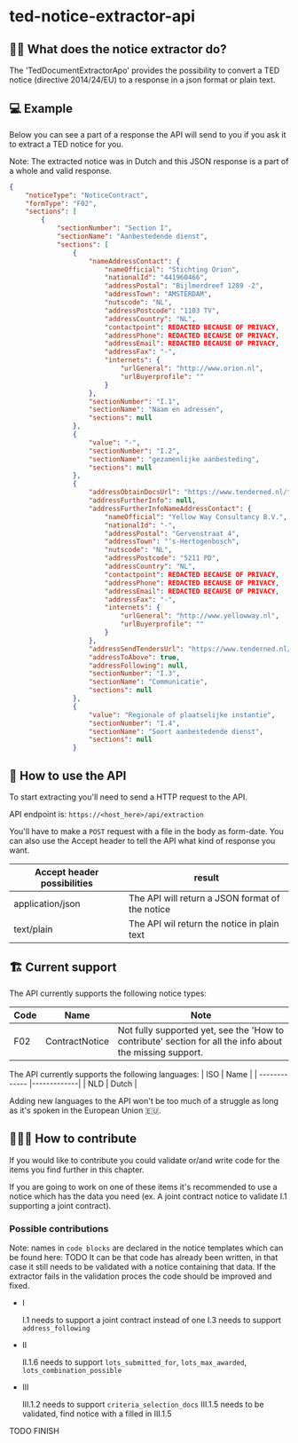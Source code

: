 # ted-notice-extractor-api

## 🤷🏽 What does the notice extractor do?
The 'TedDocumentExtractorApo' provides the possibility to convert a TED notice (directive 2014/24/EU) to a response in a json format or plain text.

## 💻 Example
Below you can see a part of a response the API will send to you if you ask it to extract a TED notice for you. 

Note: The extracted notice was in Dutch and this JSON response is a part of a whole and valid response.

```json
{
    "noticeType": "NoticeContract",
    "formType": "F02",
    "sections": [
        {
            "sectionNumber": "Section I",
            "sectionName": "Aanbestedende dienst",
            "sections": [
                {
                    "nameAddressContact": {
                        "nameOfficial": "Stichting Orion",
                        "nationalId": "441960466",
                        "addressPostal": "Bijlmerdreef 1289 -2",
                        "addressTown": "AMSTERDAM",
                        "nutscode": "NL",
                        "addressPostcode": "1103 TV",
                        "addressCountry": "NL",
                        "contactpoint": REDACTED BECAUSE OF PRIVACY,
                        "addressPhone": REDACTED BECAUSE OF PRIVACY,
                        "addressEmail": REDACTED BECAUSE OF PRIVACY,
                        "addressFax": "-",
                        "internets": {
                            "urlGeneral": "http://www.orion.nl",
                            "urlBuyerprofile": ""
                        }
                    },
                    "sectionNumber": "I.1",
                    "sectionName": "Naam en adressen",
                    "sections": null
                },
                {
                    "value": "-",
                    "sectionNumber": "I.2",
                    "sectionName": "gezamenlijke aanbesteding",
                    "sections": null
                },
                {
                    "addressObtainDocsUrl": "https://www.tenderned.nl/tenderned-web/aankondiging/detail/publicatie/akid/c1d7be6c08cbafe8245101857e37cd86",
                    "addressFurtherInfo": null,
                    "addressFurtherInfoNameAddressContact": {
                        "nameOfficial": "Yellow Way Consultancy B.V.",
                        "nationalId": "-",
                        "addressPostal": "Gervenstraat 4",
                        "addressTown": "‘s-Hertogenbosch",
                        "nutscode": "NL",
                        "addressPostcode": "5211 PD",
                        "addressCountry": "NL",
                        "contactpoint": REDACTED BECAUSE OF PRIVACY,
                        "addressPhone": REDACTED BECAUSE OF PRIVACY,
                        "addressEmail": REDACTED BECAUSE OF PRIVACY,
                        "addressFax": "-",
                        "internets": {
                            "urlGeneral": "http://www.yellowway.nl",
                            "urlBuyerprofile": ""
                        }
                    },
                    "addressSendTendersUrl": "https://www.tenderned.nl/tenderned-web/aankondiging/detail/publicatie/akid/c1d7be6c08cbafe8245101857e37cd86",
                    "addressToAbove": true,
                    "addressFollowing": null,
                    "sectionNumber": "I.3",
                    "sectionName": "Communicatie",
                    "sections": null
                },
                {
                    "value": "Regionale of plaatselijke instantie",
                    "sectionNumber": "I.4",
                    "sectionName": "Soort aanbestedende dienst",
                    "sections": null
                }
```

## 📲 How to use the API
To start extracting you'll need to send a HTTP request to the API.

API endpoint is: `https://<host_here>/api/extraction`

You'll have to make a `POST` request with a file in the body as form-date. You can also use the Accept header to tell the API what kind of response you want.

| Accept header possibilities | result |
| ------------- |-------------|
| application/json | The API will return a JSON format of the notice |
| text/plain | The API wil return the notice in plain text |

## 🏗 Current support
The API currently supports the following notice types:

| Code | Name | Note |
| ------------- |-------------|-------------|
| F02 | ContractNotice | Not fully supported yet, see the 'How to contribute' section for all the info about the missing support.|

The API currently supports the following languages:
| ISO | Name |
| ------------- |-------------|
| NLD | Dutch |

Adding new languages to the API won't be too much of a struggle as long as it's spoken in the European Union 🇪🇺.

## 🧑🏽‍🚀 How to contribute
If you would like to contribute you could validate or/and write code for the items you find further in this chapter.

If you are going to work on one of these items it's recommended to use a notice which has the data you need (ex. A joint contract notice to validate I.1 supporting a joint contract).


### Possible contributions
Note: names in `code blocks` are declared in the notice templates which can be found here: TODO
It can be that code has already been written, in that case it still needs to be validated with a notice containing that data. If the extractor fails in the validation proces the code should be improved and fixed.
- I

   I.1 needs to support a joint contract instead of one
   I.3 needs to support `address_following` 

- II

   II.1.6 needs to support `lots_submitted_for`, `lots_max_awarded`, `lots_combination_possible`

- III
  
   III.1.2 needs to support `criteria_selection_docs`
   III.1.5 needs to be validated, find notice with a filled in III.1.5
   
  
TODO FINISH
